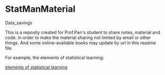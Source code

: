 # StatManMaterial
Data_savings

This is a reposity created for Prof.Pan's student to share notes, material and code. In order to make the material sharing not limited by email or other things.
And some online-available books may update by url in this readme file.

For example, the elements of statistical learning:

[elements of statistical learning](https://web.stanford.edu/~hastie/Papers/ESLII.pdf)


